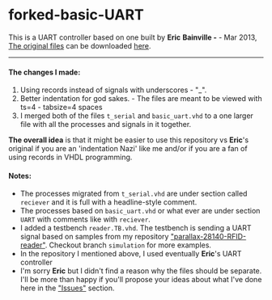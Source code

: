 # forked-basic-UART

This is a UART controller based on one built by **Eric** **Bainville -** - Mar 2013, [The original files](http://www.bealto.com/fpga-basic-uart-src.html) can be downloaded [here](http://www.bealto.com/fpga-uart.html).

---------------------
#### The changes I made:

1. Using records instead of signals with underscores - "\_".
2. Better indentation for god sakes. - The files are meant to be viewed with ts=4 - tabsize=4 spaces
3. I merged both of the files `t_serial` and `basic_uart.vhd` to a one larger file with all the processes and signals in it together.

**The overall idea** is that it might be easier to use this repository vs **Eric**'s original if you are an 'indentation Nazi' like me and/or if you are a fan of using records in VHDL programming.

#### Notes:
 - The processes migrated from `t_serial.vhd` are under section called `reciever` and it is full with a headline-style comment.
 - The processes based on `basic_uart.vhd` or what ever are under section `UART` with comments like with `reciever`.
 - I added a testbench `reader.TB.vhd`. The testbench is sending a UART signal based on samples from my repository ["parallax-28140-RFID-reader"](https://github.com/Doron-Behar/parallax-28140-RFID-reader). Checkout branch `simulation` for more examples.
 - In the repository I mentioned above, I used eventually **Eric**'s UART controller
 - I'm sorry **Eric** but I didn't find a reason why the files should be separate. I'll be more than happy if you'll propose your ideas about what I've done here in the ["Issues"](https://github.com/Doron-Behar/forked-basic-UART/issues) section.

